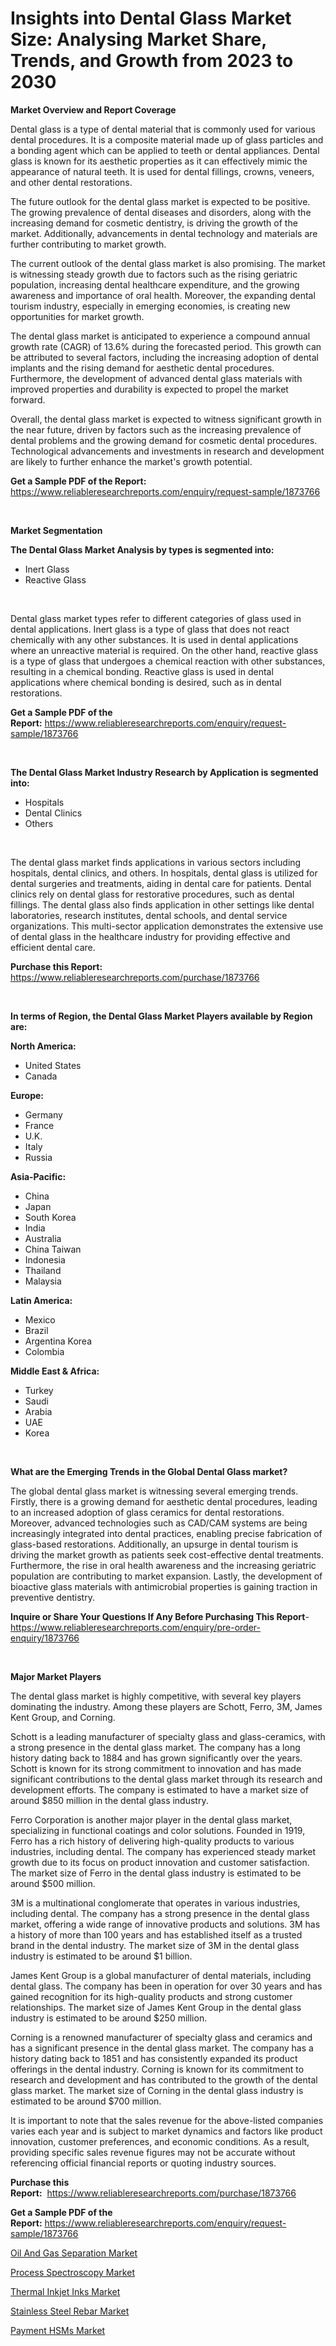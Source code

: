 <p><h1>Insights into Dental Glass Market Size: Analysing Market Share, Trends, and Growth from 2023 to 2030</h1></p><p><strong>Market Overview and Report Coverage</strong></p>
<p><p>Dental glass is a type of dental material that is commonly used for various dental procedures. It is a composite material made up of glass particles and a bonding agent which can be applied to teeth or dental appliances. Dental glass is known for its aesthetic properties as it can effectively mimic the appearance of natural teeth. It is used for dental fillings, crowns, veneers, and other dental restorations.</p><p>The future outlook for the dental glass market is expected to be positive. The growing prevalence of dental diseases and disorders, along with the increasing demand for cosmetic dentistry, is driving the growth of the market. Additionally, advancements in dental technology and materials are further contributing to market growth.</p><p>The current outlook of the dental glass market is also promising. The market is witnessing steady growth due to factors such as the rising geriatric population, increasing dental healthcare expenditure, and the growing awareness and importance of oral health. Moreover, the expanding dental tourism industry, especially in emerging economies, is creating new opportunities for market growth.</p><p>The dental glass market is anticipated to experience a compound annual growth rate (CAGR) of 13.6% during the forecasted period. This growth can be attributed to several factors, including the increasing adoption of dental implants and the rising demand for aesthetic dental procedures. Furthermore, the development of advanced dental glass materials with improved properties and durability is expected to propel the market forward.</p><p>Overall, the dental glass market is expected to witness significant growth in the near future, driven by factors such as the increasing prevalence of dental problems and the growing demand for cosmetic dental procedures. Technological advancements and investments in research and development are likely to further enhance the market's growth potential.</p></p>
<p><strong>Get a Sample PDF of the Report:</strong> <a href="https://www.reliableresearchreports.com/enquiry/request-sample/1873766">https://www.reliableresearchreports.com/enquiry/request-sample/1873766</a></p>
<p>&nbsp;</p>
<p><strong>Market Segmentation</strong></p>
<p><strong>The Dental Glass Market Analysis by types is segmented into:</strong></p>
<p><ul><li>Inert Glass</li><li>Reactive Glass</li></ul></p>
<p>&nbsp;</p>
<p><p>Dental glass market types refer to different categories of glass used in dental applications. Inert glass is a type of glass that does not react chemically with any other substances. It is used in dental applications where an unreactive material is required. On the other hand, reactive glass is a type of glass that undergoes a chemical reaction with other substances, resulting in a chemical bonding. Reactive glass is used in dental applications where chemical bonding is desired, such as in dental restorations.</p></p>
<p><strong>Get a Sample PDF of the Report:</strong>&nbsp;<a href="https://www.reliableresearchreports.com/enquiry/request-sample/1873766">https://www.reliableresearchreports.com/enquiry/request-sample/1873766</a></p>
<p>&nbsp;</p>
<p><strong>The Dental Glass Market Industry Research by Application is segmented into:</strong></p>
<p><ul><li>Hospitals</li><li>Dental Clinics</li><li>Others</li></ul></p>
<p>&nbsp;</p>
<p><p>The dental glass market finds applications in various sectors including hospitals, dental clinics, and others. In hospitals, dental glass is utilized for dental surgeries and treatments, aiding in dental care for patients. Dental clinics rely on dental glass for restorative procedures, such as dental fillings. The dental glass also finds application in other settings like dental laboratories, research institutes, dental schools, and dental service organizations. This multi-sector application demonstrates the extensive use of dental glass in the healthcare industry for providing effective and efficient dental care.</p></p>
<p><strong>Purchase this Report:</strong>&nbsp; <a href="https://www.reliableresearchreports.com/purchase/1873766">https://www.reliableresearchreports.com/purchase/1873766</a></p>
<p>&nbsp;</p>
<p><strong>In terms of Region, the Dental Glass Market Players available by Region are:</strong></p>
<p>
    <p> <strong> North America: </strong>
        <ul>
            <li>United States</li>
            <li>Canada</li>
        </ul>
        </p> 
    <p> <strong> Europe: </strong>
        <ul>
            <li>Germany</li>
            <li>France</li>
            <li>U.K.</li>
            <li>Italy</li>
            <li>Russia</li>
        </ul>
        </p> 
    <p> <strong> Asia-Pacific: </strong>
        <ul>
            <li>China</li>
            <li>Japan</li>
            <li>South Korea</li>
            <li>India</li>
            <li>Australia</li>
            <li>China Taiwan</li>
            <li>Indonesia</li>
            <li>Thailand</li>
            <li>Malaysia</li>
        </ul>
        </p> 
    <p> <strong> Latin America: </strong>
        <ul>
            <li>Mexico</li>
            <li>Brazil</li>
            <li>Argentina Korea</li>
            <li>Colombia</li>
        </ul>
        </p> 
    <p> <strong> Middle East & Africa: </strong>
        <ul>
            <li>Turkey</li>
            <li>Saudi</li>
            <li>Arabia</li>
            <li>UAE</li>
            <li>Korea</li>
        </ul>
    </p>
    </p>
<p>&nbsp;</p>
<p><strong>What are the Emerging Trends in the Global Dental Glass market?</strong></p>
<p><p>The global dental glass market is witnessing several emerging trends. Firstly, there is a growing demand for aesthetic dental procedures, leading to an increased adoption of glass ceramics for dental restorations. Moreover, advanced technologies such as CAD/CAM systems are being increasingly integrated into dental practices, enabling precise fabrication of glass-based restorations. Additionally, an upsurge in dental tourism is driving the market growth as patients seek cost-effective dental treatments. Furthermore, the rise in oral health awareness and the increasing geriatric population are contributing to market expansion. Lastly, the development of bioactive glass materials with antimicrobial properties is gaining traction in preventive dentistry.</p></p>
<p><strong>Inquire or Share Your Questions If Any Before Purchasing This Report</strong>- <a href="https://www.reliableresearchreports.com/enquiry/pre-order-enquiry/1873766">https://www.reliableresearchreports.com/enquiry/pre-order-enquiry/1873766</a></p>
<p>&nbsp;</p>
<p><strong>Major Market Players</strong></p>
<p><p>The dental glass market is highly competitive, with several key players dominating the industry. Among these players are Schott, Ferro, 3M, James Kent Group, and Corning.</p><p>Schott is a leading manufacturer of specialty glass and glass-ceramics, with a strong presence in the dental glass market. The company has a long history dating back to 1884 and has grown significantly over the years. Schott is known for its strong commitment to innovation and has made significant contributions to the dental glass market through its research and development efforts. The company is estimated to have a market size of around $850 million in the dental glass industry.</p><p>Ferro Corporation is another major player in the dental glass market, specializing in functional coatings and color solutions. Founded in 1919, Ferro has a rich history of delivering high-quality products to various industries, including dental. The company has experienced steady market growth due to its focus on product innovation and customer satisfaction. The market size of Ferro in the dental glass industry is estimated to be around $500 million.</p><p>3M is a multinational conglomerate that operates in various industries, including dental. The company has a strong presence in the dental glass market, offering a wide range of innovative products and solutions. 3M has a history of more than 100 years and has established itself as a trusted brand in the dental industry. The market size of 3M in the dental glass industry is estimated to be around $1 billion.</p><p>James Kent Group is a global manufacturer of dental materials, including dental glass. The company has been in operation for over 30 years and has gained recognition for its high-quality products and strong customer relationships. The market size of James Kent Group in the dental glass industry is estimated to be around $250 million.</p><p>Corning is a renowned manufacturer of specialty glass and ceramics and has a significant presence in the dental glass market. The company has a history dating back to 1851 and has consistently expanded its product offerings in the dental industry. Corning is known for its commitment to research and development and has contributed to the growth of the dental glass market. The market size of Corning in the dental glass industry is estimated to be around $700 million.</p><p>It is important to note that the sales revenue for the above-listed companies varies each year and is subject to market dynamics and factors like product innovation, customer preferences, and economic conditions. As a result, providing specific sales revenue figures may not be accurate without referencing official financial reports or quoting industry sources.</p></p>
<p><strong>Purchase this Report:</strong>&nbsp;&nbsp;<a href="https://www.reliableresearchreports.com/purchase/1873766">https://www.reliableresearchreports.com/purchase/1873766</a></p>
<p></p>
<p><strong>Get a Sample PDF of the Report:</strong>&nbsp;<a href="https://www.reliableresearchreports.com/enquiry/request-sample/1873766">https://www.reliableresearchreports.com/enquiry/request-sample/1873766</a></p>
<p><p><a href="https://medium.com/@index.mill.peace/decoding-oil-and-gas-separation-market-metrics-market-share-trends-and-growth-patterns-0ac183eb084e">Oil And Gas Separation Market</a></p><p><a href="https://medium.com/@tobyyundt2023/process-spectroscopy-market-research-report-its-history-and-forecast-2023-to-2030-dbedf01efcd7">Process Spectroscopy Market</a></p><p><a href="https://github.com/YashRP12/Market-Research-Report-List-1/blob/main/thermal-inkjet-inks-market.md">Thermal Inkjet Inks Market</a></p><p><a href="https://github.com/Chiragrp25/Market-Research-Report-List-1/blob/main/stainless-steel-rebar-market.md">Stainless Steel Rebar Market</a></p><p><a href="https://medium.com/@soloncarter2662/payment-hsms-market-research-report-its-history-and-forecast-2023-to-2030-65cf6eca45e0">Payment HSMs Market</a></p></p>